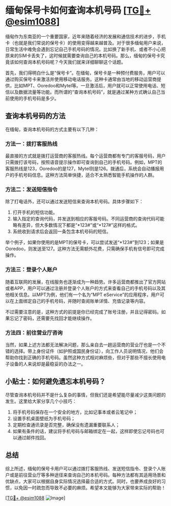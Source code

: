 # 缅甸保号卡如何查询本机号码 [[TG💪+ @esim1088](https://t.me/s/esim1088)]

缅甸作为东南亚的一个重要国家，近年来随着经济的发展和通信技术的进步，手机卡（也就是我们常说的保号卡）的使用变得越来越普及。对于很多缅甸用户来说，日常生活中难免会遇到忘记自己手机号码的情况。比如换了新手机、或者不小心把原来的SIM卡丢失了，这时候就需要查询自己的本机号码。那么，缅甸的保号卡究竟该如何查询本机号码呢？今天我们就来详细聊聊这个话题。

首先，我们得明白什么是“保号卡”。在缅甸，保号卡是一种预付费服务，用户可以通过购买保号卡来激活并使用移动电话服务。这种卡通常由当地的移动运营商提供，比如MPT、Ooredoo和Mytel等。一旦激活后，用户就可以正常使用电话、短信以及数据流量等功能。而所谓的“查询本机号码”，就是通过某种方式确认自己当前使用的手机号码是多少。

## 查询本机号码的方法

在缅甸，查询本机号码的方式主要有以下几种：

### 方法一：拨打客服热线

最直接的方式就是拨打运营商的客服热线。每个运营商都有专门的客服号码，用户只需拨打该号码，按照语音提示操作即可查询到自己的手机号码。例如，MPT的客服热线是123，Ooredoo的是127，Mytel则是126。拨通后，系统会自动播报用户的手机号码信息。这种方法简单快捷，适合不太熟悉智能手机操作的人群。

### 方法二：发送短信指令

除了打电话外，还可以通过发送短信来查询本机号码。具体步骤如下：
1. 打开手机的短信功能。
2. 输入指定的查询代码，并发送到相应的客服号码。不同运营商的查询代码可能略有差异，但大多数情况下都是“*123#”或“*127#”这样的格式。
3. 系统收到请求后会返回一条包含本机号码的短信。

举个例子，如果你使用的是MPT的保号卡，可以尝试发送“*123#”到123；如果是Ooredoo，则发送至127。这种方法无需额外花费，只需确保手机有信号即可完成操作。

### 方法三：登录个人账户

随着互联网的发展，在线服务也逐渐成为一种趋势。许多运营商都推出了官方网站或者APP，用户可以通过注册并登录个人账户的方式来查看自己的手机号码以及其他相关信息。以MPT为例，他们有一个名为“MPT eService”的应用程序，用户可以在上面绑定自己的手机号码，并随时查阅账单详情、充值记录等内容。

不过需要注意的是，这种方式的前提是你已经完成了账号注册，并且记得密码。如果忘记了密码，还需要先找回才能继续操作。

### 方法四：前往营业厅咨询

当然，如果上述方法都无法解决问题，那么亲自去一趟运营商的营业厅也是一个不错的选择。带上身份证件（如护照或国民身份证），向工作人员说明情况，他们会帮助你找到正确的手机号码。虽然这种方式相对麻烦些，但对于那些不擅长使用电子设备的人来说却是最稳妥的办法之一。

## 小贴士：如何避免遗忘本机号码？

尽管查询本机号码并不是什么复杂的事情，但我们还是希望能尽量减少这类问题的发生。这里给大家分享几个小技巧：
1. 将手机号码保存在一个安全的地方，比如记事本或者云笔记中；
2. 设置手机桌面壁纸为手机号码；
3. 定期检查通讯录是否完整，确保没有遗漏重要联系人；
4. 如果有条件的话，建议将手机号码与邮箱绑定在一起，这样即使忘记号码也可以通过邮件找回。

## 总结

综上所述，缅甸的保号卡用户可以通过拨打客服热线、发送短信指令、登录个人账户或是前往营业厅等多种途径来查询自己的本机号码。每种方法都有其适用场景和优缺点，大家可以根据自身实际情况选择最合适的方式。同时，也要养成良好的习惯，以免因一时疏忽而导致不必要的麻烦。希望本文能够为大家带来实际的帮助！

[[TG💪+ @esim1088](https://t.me/s/esim1088) ![Image](https://i.postimg.cc/4NQfJmqS/Snipaste-2025-05-13-00-14-12.png)]